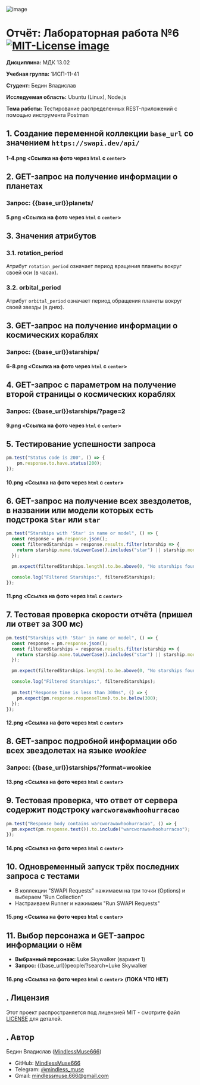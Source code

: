![image](https://github.com/user-attachments/assets/3dfd8cff-2bf3-4bd2-9176-c3d6e1b68c79)

# Отчёт: Лабораторная работа №6 <a href="https://opensource.org/licenses/MIT"><img src="https://img.shields.io/badge/License-MIT-yellow.svg" alt="MIT-License image"></a>

**Дисциплина:** МДК 13.02

**Учебная группа:** 1ИСП-11-41

**Студент:** Бедин Владислав

**Исследуемая область:** Ubuntu (Linux), Node.js

**Тема работы:** Тестирование распределенных REST-приложений с помощью инструмента Postman


## 1. Создание переменной коллекции `base_url` со значением `https://swapi.dev/api/`

#### 1-4.png <Ссылка на фото через `html` с `center`>


## 2. GET-запрос на получение информации о планетах

### Запрос: {{base_url}}planets/

#### 5.png <Ссылка на фото через `html` с `center`>


## 3. Значения атрибутов

### 3.1. rotation_period

Атрибут `rotation_period` означает период вращения планеты вокруг своей оси (в часах).

### 3.2. orbital_period

Атрибут `orbital_period` означает период обращения планеты вокруг своей звезды (в днях).


## 3. GET-запрос на получение информации о космических кораблях

### Запрос: {{base_url}}starships/

#### 6-8.png  <Ссылка на фото через `html` с `center`>


## 4. GET-запрос с параметром на получение второй страницы о космических кораблях

### Запрос: {{base_url}}starships/?page=2

#### 9.png  <Ссылка на фото через `html` с `center`>


## 5. Тестирование успешности запроса

```javascript
pm.test("Status code is 200", () => {
    pm.response.to.have.status(200);
});
```

#### 10.png  <Ссылка на фото через `html` с `center`>


## 6. GET-запрос на получение всех звездолетов, в названии или модели которых есть подстрока `Star` или `star`

```javascript
pm.test("Starships with 'Star' in name or model", () => {
  const response = pm.response.json();
  const filteredStarships = response.results.filter(starship => {
    return starship.name.toLowerCase().includes("star") || starship.model.toLowerCase().includes("star");
  });

  pm.expect(filteredStarships.length).to.be.above(0, "No starships found with 'Star' in name or model");

  console.log("Filtered Starships:", filteredStarships);
});
```

#### 11.png  <Ссылка на фото через `html` с `center`>


## 7. Тестовая проверка скорости отчёта (пришел ли ответ за 300 мс)

```javascript
pm.test("Starships with 'Star' in name or model", () => {
  const response = pm.response.json();
  const filteredStarships = response.results.filter(starship => {
    return starship.name.toLowerCase().includes("star") || starship.model.toLowerCase().includes("star");
  });

  pm.expect(filteredStarships.length).to.be.above(0, "No starships found with 'Star' in name or model");

  console.log("Filtered Starships:", filteredStarships);
  
  pm.test("Response time is less than 300ms", () => {
    pm.expect(pm.response.responseTime).to.be.below(300);
  });
});
```

#### 12.png  <Ссылка на фото через `html` с `center`>


## 8. GET-запрос подробной информации обо всех звездолетах на языке *wookiee*

### Запрос: {{base_url}}starships/?format=wookiee

#### 13.png  <Ссылка на фото через `html` с `center`>


## 9. Тестовая проверка, что ответ от сервера содержит подстроку `warcworawawhoohurracao`

```javascript
pm.test("Response body contains warcworawawhoohurracao", () => {
  pm.expect(pm.response.text()).to.include("warcworawawhoohurracao");
});
```

#### 14.png  <Ссылка на фото через `html` с `center`>


## 10. Одновременный запуск трёх последних запроса с тестами

- В коллекции "SWAPI Requests" нажимаем на три точки (Options) и выбераем "Run Collection"
- Настраиваем Runner и нажимаем "Run SWAPI Requests"

#### 15.png  <Ссылка на фото через `html` с `center`>


## 11. Выбор персонажа и GET-запрос информации о нём 
- **Выбранный персонаж:** Luke Skywalker (вариант 1)
- **Запрос:** {{base_url}}people/?search=Luke Skywalker


#### 16.png  <Ссылка на фото через `html` с `center`> (ПОКА ЧТО НЕТ)







## . Лицензия

Этот проект распространяется под лицензией MIT - смотрите файл [LICENSE](LICENSE) для деталей.


## . Автор

Бедин Владислав ([MindlessMuse666](https://github.com/MindlessMuse666))
- GitHub: [MindlessMuse666](https://github.com/MindlessMuse666 "Владислав: https://github.com/MindlessMuse666")
- Telegram: [@mindless_muse](t.me/mindless_muse)
- Gmail: [mindlessmuse.666@gmail.com](mindlessmuse.666@gmail.com)
